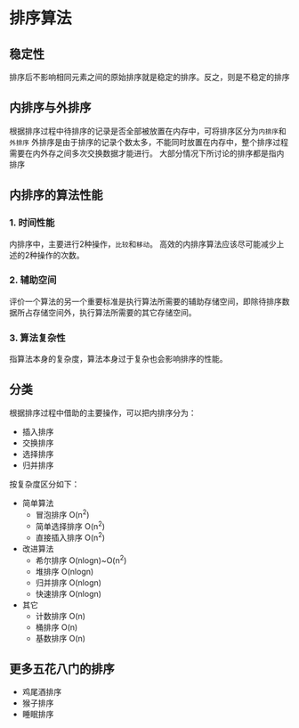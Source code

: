 # 排序算法

## 稳定性
排序后不影响相同元素之间的原始排序就是稳定的排序。反之，则是不稳定的排序

## 内排序与外排序
根据排序过程中待排序的记录是否全部被放置在内存中，可将排序区分为`内排序`和`外排序`
外排序是由于排序的记录个数太多，不能同时放置在内存中，整个排序过程需要在内外存之间多次交换数据才能进行。
大部分情况下所讨论的排序都是指内排序

## 内排序的算法性能

### 1. 时间性能
内排序中，主要进行2种操作，`比较`和`移动`。
高效的内排序算法应该尽可能减少上述的2种操作的次数。
### 2. 辅助空间
评价一个算法的另一个重要标准是执行算法所需要的辅助存储空间，即除待排序数据所占存储空间外，执行算法所需要的其它存储空间。
### 3. 算法复杂性
指算法本身的复杂度，算法本身过于复杂也会影响排序的性能。

## 分类
根据排序过程中借助的主要操作，可以把内排序分为：
- 插入排序
- 交换排序
- 选择排序
- 归并排序

按复杂度区分如下：
- 简单算法
  - 冒泡排序 O(n<sup>2</sup>)
  - 简单选择排序 O(n<sup>2</sup>)
  - 直接插入排序 O(n<sup>2</sup>)
- 改进算法
  - 希尔排序 O(nlogn)~O(n<sup>2</sup>)
  - 堆排序 O(nlogn)
  - 归并排序 O(nlogn)
  - 快速排序 O(nlogn)
- 其它
  - 计数排序 O(n)
  - 桶排序 O(n)
  - 基数排序 O(n)

## 更多五花八门的排序
- 鸡尾酒排序
- 猴子排序
- 睡眠排序